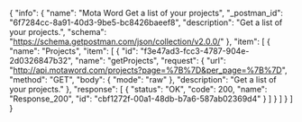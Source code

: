 {
  "info": {
    "name": "Mota Word Get a list of your projects",
    "_postman_id": "6f7284cc-8a91-40d3-9be5-bc8426baeef8",
    "description": "Get a list of your projects.",
    "schema": "https://schema.getpostman.com/json/collection/v2.0.0/"
  },
  "item": [
    {
      "name": "Projects",
      "item": [
        {
          "id": "f3e47ad3-fcc3-4787-904e-2d0326847b32",
          "name": "getProjects",
          "request": {
            "url": "http://api.motaword.com/projects?page=%7B%7D&per_page=%7B%7D",
            "method": "GET",
            "body": {
              "mode": "raw"
            },
            "description": "Get a list of your projects."
          },
          "response": [
            {
              "status": "OK",
              "code": 200,
              "name": "Response_200",
              "id": "cbf1272f-00a1-48db-b7a6-587ab02369d4"
            }
          ]
        }
      ]
    }
  ]
}